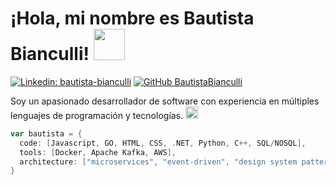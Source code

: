 # ¡Hola, mi nombre es Bautista Bianculli!  <img src="https://media2.giphy.com/media/YSlD6I04v4s9pgwPcT/giphy.gif?cid=790b7611jfzer7n8nhs2fvwlmzzx521ftrpq16tc5s4vvpru&ep=v1_stickers_search&rid=giphy.gif&ct=s" width="50">

[![Linkedin: bautista-bianculli](https://img.shields.io/badge/-BautistaBianculli-blue?style=flat-square&logo=Linkedin&logoColor=white&link=https://www.linkedin.com/in/bautista-bianculli//)](https://www.linkedin.com/in/bautista-bianculli/) [![GitHub BautistaBianculli](https://img.shields.io/github/followers/BautistaBianculli?label=follow&style=social)](https://github.com/BautistaBianculli)

Soy un apasionado desarrollador de software con experiencia en múltiples lenguajes de programación y tecnologías. <img src="https://media2.giphy.com/media/v1.Y2lkPTc5MGI3NjExOXJ2bG56NHRxcGI4dzh4emlucGxzMnR0MDBxejRpYzg3cXdvemNkeSZlcD12MV9zdGlja2Vyc19zZWFyY2gmY3Q9cw/WFZvB7VIXBgiz3oDXE/200w.webp" width="20">

```go
var bautista = {
  code: [Javascript, GO, HTML, CSS, .NET, Python, C++, SQL/NOSQL],
  tools: [Docker, Apache Kafka, AWS],
  architecture: ["microservices", "event-driven", "design system pattern"],
}
